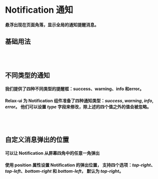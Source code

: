 <script setup>
    import demo1 from './demo1.vue'
    import demo2 from './demo2.vue'
    import demo3 from './demo3.vue'
    import componentBox from '@/components/componentBox.vue'
    import Preview from '@/components/Preview.vue'
</script>

# Notification 通知

#### 悬浮出现在页面角落，显示全局的通知提醒消息。

## 基础用法

<br/>
<component-box>
    <demo1/>
</component-box>
<Preview compName="Notification" demoName="demo1"></Preview>
<br/>

## 不同类型的通知

#### 我们提供了四种不同类型的提醒框：success、warning、info 和error。

#### Relax-ui 为 Notification 组件准备了四种通知类型：_success_, _warning_, _info_, _error_。 他们可以设置 _type_ 字段来修改，除上述的四个值之外的值会被忽略。

<br/>
<component-box>
    <demo2/>
</component-box>
<Preview compName="Notification" demoName="demo2"></Preview>
<br/>

## 自定义消息弹出的位置

#### 可以让 Notification 从屏幕四角中的任意一角弹出

#### 使用 position 属性设置 Notification 的弹出位置， 支持四个选项：_top-right_、_top-left_、_bottom-right_ 和 _bottom-left_， 默认为 _top-right_。

<br/>
<component-box>
    <demo3/>
</component-box>
<Preview compName="Notification" demoName="demo3"></Preview>
<br/>
